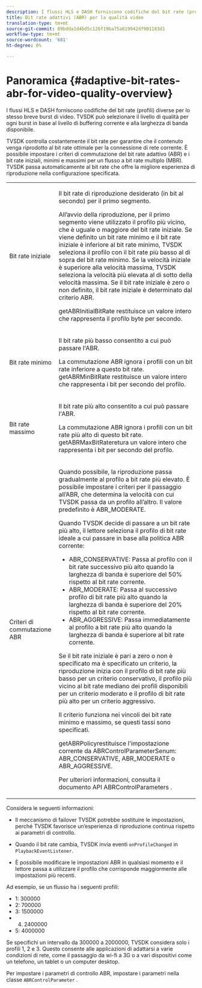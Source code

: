 ```yaml
---
description: I flussi HLS e DASH forniscono codifiche del bit rate (profili) diverse per lo stesso breve burst di video. TVSDK può selezionare il livello di qualità per ogni burst in base al livello di buffering corrente e alla larghezza di banda disponibile.
title: Bit rate adattivi (ABR) per la qualità video
translation-type: tm+mt
source-git-commit: 89bdda1d4bd5c126f19ba75a819942df901183d1
workflow-type: tm+mt
source-wordcount: '681'
ht-degree: 0%

---
```



# Panoramica {#adaptive-bit-rates-abr-for-video-quality-overview}

I flussi HLS e DASH forniscono codifiche del bit rate (profili) diverse per lo stesso breve burst di video. TVSDK può selezionare il livello di qualità per ogni burst in base al livello di buffering corrente e alla larghezza di banda disponibile.

TVSDK controlla costantemente il bit rate per garantire che il contenuto venga riprodotto al bit rate ottimale per la connessione di rete corrente. È possibile impostare i criteri di commutazione del bit rate adattivo (ABR) e i bit rate iniziali, minimi e massimi per un flusso a bit rate multiplo (MBR). TVSDK passa automaticamente al bit rate che offre la migliore esperienza di riproduzione nella configurazione specificata.

<table id="table_AF838E082235406AA359BF1C1A77F85F"> 
 <tbody> 
  <tr> 
   <td colname="col01"> Bit rate iniziale </td> 
   <td colname="col2"> <p>Il bit rate di riproduzione desiderato (in bit al secondo) per il primo segmento. </p> <p>All’avvio della riproduzione, per il primo segmento viene utilizzato il profilo più vicino, che è uguale o maggiore del bit rate iniziale. Se viene definito un bit rate minimo e il bit rate iniziale è inferiore al bit rate minimo, TVSDK seleziona il profilo con il bit rate più basso al di sopra del bit rate minimo. Se la velocità iniziale è superiore alla velocità massima, TVSDK seleziona la velocità più elevata al di sotto della velocità massima. Se il bit rate iniziale è zero o non definito, il bit rate iniziale è determinato dal criterio ABR. </p> <p><span class="codeph"> </span> getABRInitialBitRate restituisce un valore intero che rappresenta il profilo byte per secondo. </p> </td> 
  </tr> 
  <tr> 
   <td colname="col01"> Bit rate minimo </td> 
   <td colname="col2"> <p>Il bit rate più basso consentito a cui può passare l'ABR. </p> <p>La commutazione ABR ignora i profili con un bit rate inferiore a questo bit rate. <span class="codeph"> </span> getABRMinBitRate restituisce un valore intero che rappresenta i bit per secondo del profilo. </p> </td> 
  </tr> 
  <tr> 
   <td colname="col01"> Bit rate massimo </td> 
   <td colname="col2"> <p>Il bit rate più alto consentito a cui può passare l'ABR. </p> <p>La commutazione ABR ignora i profili con un bit rate più alto di questo bit rate. <span class="codeph"> </span> getABRMaxBitRateretura un valore intero che rappresenta i bit per secondo del profilo. </p> </td> 
  </tr> 
  <tr> 
   <td colname="col01"> Criteri di commutazione ABR </td> 
   <td colname="col2"> <p>Quando possibile, la riproduzione passa gradualmente al profilo a bit rate più elevato. È possibile impostare i criteri per il passaggio all’ABR, che determina la velocità con cui TVSDK passa da un profilo all’altro. Il valore predefinito è <span class="codeph"> ABR_MODERATE</span>. </p> <p>Quando TVSDK decide di passare a un bit rate più alto, il lettore seleziona il profilo di bit rate ideale a cui passare in base alla politica ABR corrente: 
     <ul id="ul_AC9C99D84A3B4A8DBD1A05CC05DEE771"> 
      <li id="li_B79C0AA2CBFB42FF98A257CEC9C400BA"><span class="codeph"> ABR_CONSERVATIVE</span>: Passa al profilo con il bit rate successivo più alto quando la larghezza di banda è superiore del 50% rispetto al bit rate corrente. </li> 
      <li id="li_38CC3A95D8634F359D0F7C273D0108C0"><span class="codeph"> ABR_MODERATE</span>: Passa al successivo profilo di bit rate più alto quando la larghezza di banda è superiore del 20% rispetto al bit rate corrente. </li> 
      <li id="li_E845C035420D4B3FB2B179F448F8CA85"><span class="codeph"> ABR_AGGRESSIVE</span>: Passa immediatamente al profilo a bit rate più alto quando la larghezza di banda è superiore al bit rate corrente. </li> 
     </ul> </p> <p>Se il bit rate iniziale è pari a zero o non è specificato ma è specificato un criterio, la riproduzione inizia con il profilo di bit rate più basso per un criterio conservativo, il profilo più vicino al bit rate mediano dei profili disponibili per un criterio moderato e il profilo di bit rate più alto per un criterio aggressivo. </p> <p>Il criterio funziona nei vincoli dei bit rate minimo e massimo, se questi tassi sono specificati. </p> <p> <span class="codeph"> </span> getABRPolicyrestituisce l'impostazione corrente da  <span class="codeph"> </span> ABRControlParameterSenum:  <span class="codeph"> ABR_CONSERVATIVE</span>,  <span class="codeph"> ABR_MODERATE</span> o  <span class="codeph"> ABR_AGGRESSIVE</span>. </p> <p>Per ulteriori informazioni, consulta il documento API ABRControlParameters .</p> </td> 
  </tr> 
 </tbody> 
</table>

Considera le seguenti informazioni:

* Il meccanismo di failover TVSDK potrebbe sostituire le impostazioni, perché TVSDK favorisce un’esperienza di riproduzione continua rispetto ai parametri di controllo.
* Quando il bit rate cambia, TVSDK invia eventi `onProfileChanged` in `PlaybackEventListener`.

* È possibile modificare le impostazioni ABR in qualsiasi momento e il lettore passa a utilizzare il profilo che corrisponde maggiormente alle impostazioni più recenti.

Ad esempio, se un flusso ha i seguenti profili:

* 1: 300000
* 2: 700000
* 3: 1500000
* 4. 2400000
* 5: 4000000

Se specifichi un intervallo da 300000 a 2000000, TVSDK considera solo i profili 1, 2 e 3. Questo consente alle applicazioni di adattarsi a varie condizioni di rete, come il passaggio da wi-fi a 3G o a vari dispositivi come un telefono, un tablet o un computer desktop.

Per impostare i parametri di controllo ABR, impostare i parametri nella classe `ABRControlParameter` .
